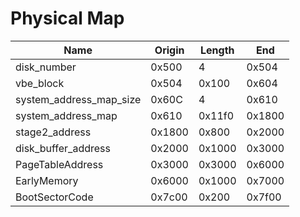 Physical Map
=============
| Name                    | Origin | Length | End    |
| ----------------------- | ------ | ------ | ------ |
| disk_number             | 0x500  | 4      | 0x504  |
| vbe_block               | 0x504  | 0x100  | 0x604  |
| system_address_map_size | 0x60C  | 4      | 0x610  |
| system_address_map      | 0x610  | 0x11f0 | 0x1800 |
| stage2_address          | 0x1800 | 0x800  | 0x2000 |
| disk_buffer_address     | 0x2000 | 0x1000 | 0x3000 |
| PageTableAddress        | 0x3000 | 0x3000 | 0x6000 |
| EarlyMemory             | 0x6000 | 0x1000 | 0x7000 |
| BootSectorCode          | 0x7c00 | 0x200  | 0x7f00 |